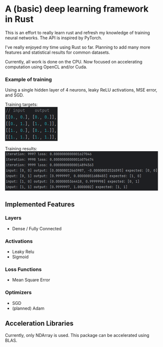# A (basic) deep learning framework in Rust
This is an effort to really learn rust and refresh my knowledge of training neural networks. The API is inspired by PyTorch.

I've really enjoyed my time using Rust so far. Planning to add many more features and statistical results for common datasets.

Currently, all work is done on the CPU. Now focused on accelerating computation using OpenCL and/or Cuda.

### Example of training
Using a single hidden layer of 4 neurons, leaky ReLU activations, MSE error, and SGD.

Training targets:\
![training target](./readme_assets/simple_example-target.png)

Training results:\
![training result](./readme_assets/simple_example-result.png)


## Implemented Features
### Layers

- Dense / Fully Connected

### Activations

- Leaky Relu
- Sigmoid

### Loss Functions

- Mean Square Error

### Optimizers

- SGD
- (planned) Adam


## Acceleration Libraries
Currently, only NDArray is used. This package can be accelerated using BLAS.
